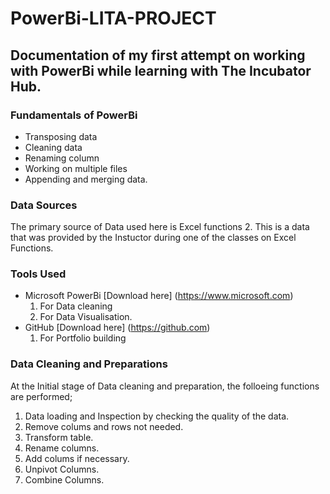 # PowerBi-LITA-PROJECT
## Documentation of my first attempt on working with PowerBi while learning with The Incubator Hub.

### Fundamentals of PowerBi
- Transposing data
- Cleaning data
- Renaming column
- Working on multiple files
- Appending and merging data.

### Data Sources
The primary source of Data used here is Excel functions 2. This is a data that was provided by the Instuctor during one of the classes on Excel Functions.

### Tools Used
- Microsoft PowerBi [Download here] (https://www.microsoft.com)
  1. For Data cleaning
  2. For Data Visualisation.
- GitHub [Download here] (https://github.com)
  1. For Portfolio building

### Data Cleaning and Preparations
At the Initial stage of Data cleaning and preparation, the folloeing functions are performed;
  1. Data loading and Inspection by checking the quality of the data.
  2. Remove colums and rows not needed.
  3. Transform table.
  4. Rename columns.
  5. Add colums if necessary.
  6. Unpivot Columns.
  7. Combine Columns.

